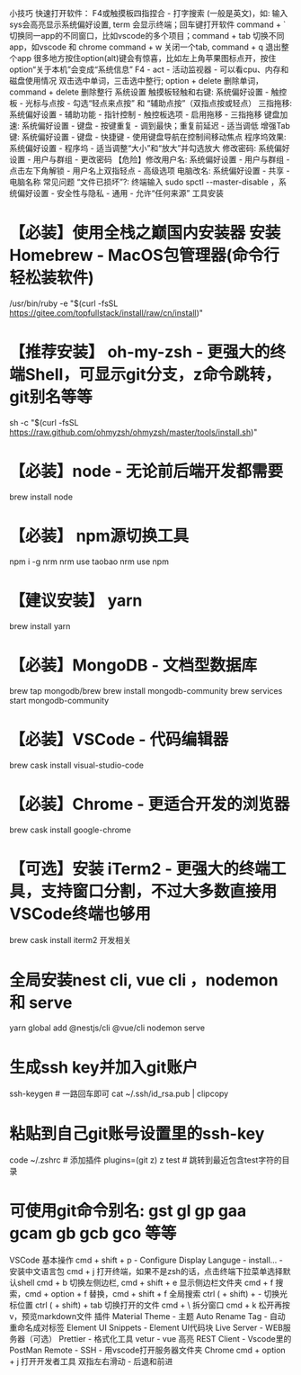 
小技巧
快速打开软件： F4或触摸板四指捏合 - 打字搜索 (一般是英文)，如: 输入sys会高亮显示系统偏好设置, term 会显示终端；回车键打开软件
command + ` 切换同一app的不同窗口，比如vscode的多个项目；command + tab 切换不同app，如vscode 和 chrome
command + w 关闭一个tab, command + q 退出整个app
很多地方按住option(alt)键会有惊喜，比如左上角苹果图标点开，按住option“关于本机”会变成“系统信息”
F4 - act - 活动监视器 - 可以看cpu、内存和磁盘使用情况
双击选中单词，三击选中整行; option + delete 删除单词，command + delete 删除整行
系统设置
触摸板轻触和右键: 系统偏好设置 - 触控板 - 光标与点按 - 勾选“轻点来点按” 和 “辅助点按”（双指点按或轻点）
三指拖移: 系统偏好设置 - 辅助功能 - 指针控制 - 触控板选项 - 启用拖移 - 三指拖移
键盘加速: 系统偏好设置 - 键盘 - 按键重复 - 调到最快；重复前延迟 - 适当调低
增强Tab键: 系统偏好设置 - 键盘 - 快捷键 - 使用键盘导航在控制间移动焦点
程序坞效果: 系统偏好设置 - 程序坞 - 适当调整“大小”和“放大”并勾选放大
修改密码: 系统偏好设置 - 用户与群组 - 更改密码
【危险】修改用户名: 系统偏好设置 - 用户与群组 - 点击左下角解锁 - 用户名上双指轻点 - 高级选项
电脑改名: 系统偏好设置 - 共享 - 电脑名称
常见问题
“文件已损坏”?: 终端输入 sudo spctl --master-disable ，系统偏好设置 - 安全性与隐私 - 通用 - 允许“任何来源”
工具安装
# 【必装】使用全栈之巅国内安装器 安装 Homebrew - MacOS包管理器(命令行轻松装软件)
/usr/bin/ruby -e "$(curl -fsSL https://gitee.com/topfullstack/install/raw/cn/install)"

# 【推荐安装】 oh-my-zsh - 更强大的终端Shell，可显示git分支，z命令跳转，git别名等等
sh -c "$(curl -fsSL https://raw.github.com/ohmyzsh/ohmyzsh/master/tools/install.sh)"

# 【必装】node - 无论前后端开发都需要
brew install node

# 【必装】 npm源切换工具
npm i -g nrm
nrm use taobao
nrm use npm

# 【建议安装】 yarn
brew install yarn

# 【必装】MongoDB - 文档型数据库
brew tap mongodb/brew
brew install mongodb-community
brew services start mongodb-community

# 【必装】VSCode - 代码编辑器
brew cask install visual-studio-code

# 【必装】Chrome - 更适合开发的浏览器
brew cask install google-chrome

# 【可选】安装 iTerm2 - 更强大的终端工具，支持窗口分割，不过大多数直接用VSCode终端也够用
brew cask install iterm2
开发相关
# 全局安装nest cli, vue cli ，nodemon 和 serve
yarn global add @nestjs/cli @vue/cli nodemon serve

# 生成ssh key并加入git账户
ssh-keygen # 一路回车即可
cat ~/.ssh/id_rsa.pub | clipcopy
# 粘贴到自己git账号设置里的ssh-key

code ~/.zshrc # 添加插件 plugins=(git z)
z test # 跳转到最近包含test字符的目录
# 可使用git命令别名: gst gl gp gaa gcam gb gcb gco 等等
VSCode
基本操作
cmd + shift + p - Configure Display Languge - install... - 安装中文语言包
cmd + j 打开终端，如果不是zsh的话，点击终端下拉菜单选择默认shell
cmd + b 切换左侧边栏, cmd + shift + e 显示侧边栏文件夹
cmd + f 搜索，cmd + option + f 替换，cmd + shift + f 全局搜索
ctrl ( + shift) + - 切换光标位置
ctrl ( + shift) + tab 切换打开的文件
cmd + \ 拆分窗口
cmd + k 松开再按 v，预览markdown文件
插件
Material Theme - 主题
Auto Rename Tag - 自动重命名成对标签
Element UI Snippets - Element UI代码块
Live Server - WEB服务器（可选）
Prettier - 格式化工具
vetur - vue 高亮
REST Client - Vscode里的PostMan
Remote - SSH - 用vscode打开服务器文件夹
Chrome
cmd + option + j 打开开发者工具
双指左右滑动 - 后退和前进
